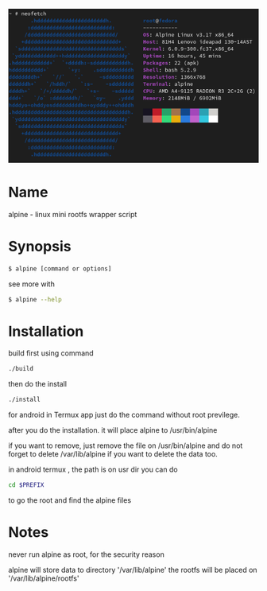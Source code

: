 ![alt text](https://github.com/l4br13/alpine/blob/main/image/neofetch.png?raw=true)

# Name
alpine - linux mini rootfs wrapper script


# Synopsis
```bash
$ alpine [command or options]
```

see more with
```bash
$ alpine --help
```

# Installation
build first using command
``` bash
./build
```

then do the install
``` bash
./install
```

for android in Termux app just do the command without root previlege.

after you do the installation.
it will place alpine to /usr/bin/alpine

if you want to remove, just remove the file on /usr/bin/alpine
and do not forget to delete /var/lib/alpine if you want to delete the data too.

in android termux , the path is on usr dir you can do
``` bash
cd $PREFIX
```
to go the root and find the alpine files


# Notes

never run alpine as root, for the security reason

alpine will store data to directory '/var/lib/alpine'
the rootfs will be placed on '/var/lib/alpine/rootfs'
